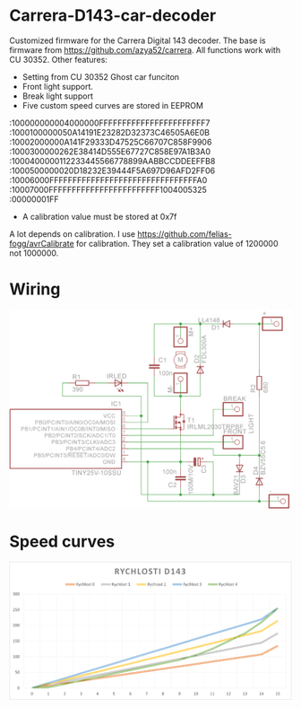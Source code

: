 # Carrera-D143-car-decoder
Customized firmware for the Carrera Digital 143 decoder. The base is firmware from https://github.com/azya52/carrera. All functions work with CU 30352. 
Other features: 
-  Setting from CU 30352 Ghost car funciton
-  Front light support.
-  Break light support
-  Five custom speed curves are stored in EEPROM

  :100000000004000000FFFFFFFFFFFFFFFFFFFFFFF7<br/>
  :1000100000050A14191E23282D32373C46505A6E0B<br/>
  :10002000000A141F29333D47525C66707C858F9906<br/>
  :1000300000262E38414D555E67727C858E97A1B3A0<br/>
  :1000400000112233445566778899AABBCCDDEEFFB8<br/>
  :1000500000020D18232E39444F5A697D96AFD2FF06<br/>
  :10006000FFFFFFFFFFFFFFFFFFFFFFFFFFFFFFFFA0<br/>
  :10007000FFFFFFFFFFFFFFFFFFFFFFFF1004005325<br/>
  :00000001FF<br/>

-  A calibration value must be stored at 0x7f

  A lot depends on calibration. I use https://github.com/felias-fogg/avrCalibrate for calibration. They set a calibration value of 1200000 not 1000000.


# Wiring
<p align="center">
  <img src="./pics/Schema.png" width="680" title="hover text">
</p>

# Speed curves
<p align="center">
  <img src="./pics/SdpGph.png" width="680" title="hover text">
</p>

